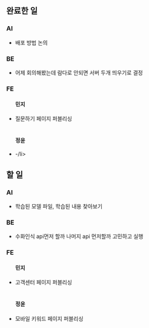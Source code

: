 <h2>완료한 일</h2>
<h3>AI</h3>
<ul>
  <li>배포 방법 논의</li>
</ul>

<h3>BE</h3>
<ul>
  <li>어제 회의해봤는데 람다로 안되면 서버 두개 띄우기로 결정</li>
</ul>

<h3>FE</h3>
<ul>
  <h4>민지</h4>
  <li>질문하기 페이지 퍼블리싱</li>
  <br>
  <h4>정윤</h4>
  <li>-/li>
</ul>

<h2>할 일</h2>
<h3>AI</h3>
<ul>
  <li>학습된 모델 파일, 학습된 내용 찾아보기</li>
</ul>

<h3>BE</h3>
<ul>
  <li>수화인식 api먼저 할까 나머지 api 먼저할까 고민하고 실행</li>
</ul>

<h3>FE</h3>
<ul>
  <h4>민지</h4>
  <li>고객센터 페이지 퍼블리싱</li>
  <br>
  <h4>정윤</h4>
  <li>모바일 키워드 페이지 퍼블리싱</li>
</ul>
